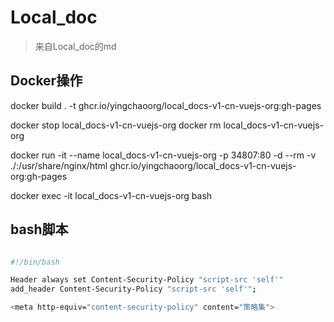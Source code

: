 # Local_doc

> 来自Local_doc的md

## Docker操作

docker build . -t ghcr.io/yingchaoorg/local_docs-v1-cn-vuejs-org:gh-pages

docker  stop local_docs-v1-cn-vuejs-org
docker  rm local_docs-v1-cn-vuejs-org

docker run -it  --name local_docs-v1-cn-vuejs-org -p 34807:80 -d --rm -v ./:/usr/share/nginx/html ghcr.io/yingchaoorg/local_docs-v1-cn-vuejs-org:gh-pages

docker  exec -it  local_docs-v1-cn-vuejs-org  bash

## bash脚本

```bash

#!/bin/bash

Header always set Content-Security-Policy "script-src 'self'"
add_header Content-Security-Policy "script-src 'self'";

<meta http-equiv="content-security-policy" content="策略集">


```
